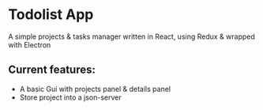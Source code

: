 # Todolist App

A simple projects & tasks manager written in React, using Redux & wrapped with Electron

## Current features:

- A basic Gui with projects panel & details panel
- Store project into a json-server
